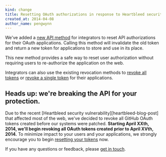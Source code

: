 ```yaml
---
kind: change
title: Resetting OAuth authorizations in response to Heartbleed security vulnerability
created_at: 2014-04-08
author_name: pengwynn
---
```


We've added a [new API method][api] for integrators to reset API authorizations
for their OAuth applications. Calling this method will invalidate the old token
  and return a new token for applications to store and use in its place.

This new method provides a safe way to reset user authorization without
requiring users to re-authorize the application on the web.

Integrators can also use the existing revocation methods to [revoke all
tokens][] or [revoke a single token][] for their applications.

## Heads up: we're breaking the API for your protection.

Due to the recent [Heartbleed security vulnerability][heartbleed-blog-post] that
affected most of the web, we've decided to revoke all GitHub OAuth tokens
created before our systems were patched. **Starting April XXth, 2014, we'll
begin revoking all OAuth tokens created prior to April XVth, 2014.** To
minimize impact to your users and your applications, we strongly encourage you
to begin [resetting your tokens][api] now.

If you have any questions or feedback, please [get in touch][contact].

[contact]: https://github.com/contact?form[subject]=API+resetting+tokens
[api]: /v3/oauth_authorizations/#reset-an-authorization
[revoke all tokens]: /v3/oauth_authorizations/#revoke-all-authorizations-for-an-application
[revoke a single token]: /v3/oauth_authorizations/#revoke-an-authorization-for-an-application
